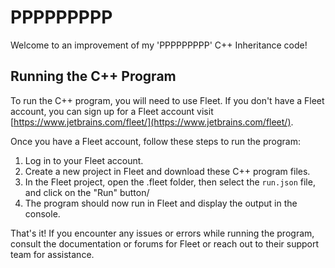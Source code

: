 # PPPPPPPPP

Welcome to an improvement of my 'PPPPPPPPP' C++ Inheritance code!

## Running the C++ Program

To run the C++ program, you will need to use Fleet. If you don't have a Fleet account, you can sign up for a Fleet account visit [https://www.jetbrains.com/fleet/](https://www.jetbrains.com/fleet/).

Once you have a Fleet account, follow these steps to run the program:

1. Log in to your Fleet account.
2. Create a new project in Fleet and download these C++ program files.
3. In the Fleet project, open the .fleet folder, then select the `run.json` file, and click on the "Run" button/
4. The program should now run in Fleet and display the output in the console.

That's it! If you encounter any issues or errors while running the program, consult the documentation or forums for Fleet or reach out to their support team for assistance.
